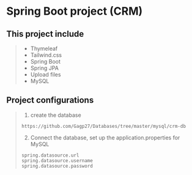# Spring Boot project (CRM)

## This project include
>+ Thymeleaf
>+ Tailwind.css
>+ Spring Boot
>+ Spring JPA
>+ Upload files
>+ MySQL

## Project configurations

>1. create the database
>```
> https://github.com/Gagp27/Databases/tree/master/mysql/crm-db
>```
>2. Connect the database, set up the application.properties for MySQL
>```
> spring.datasource.url
> spring.datasource.username
> spring.datasource.password
>```